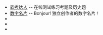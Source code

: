 - [软考达人](https://ruankaodaren.com/) -- 在线测试练习考题及历史题
- [数字名片](https://bonjour.bio/) -- Bonjour! 独立创作者的数字名片！
-
-
-